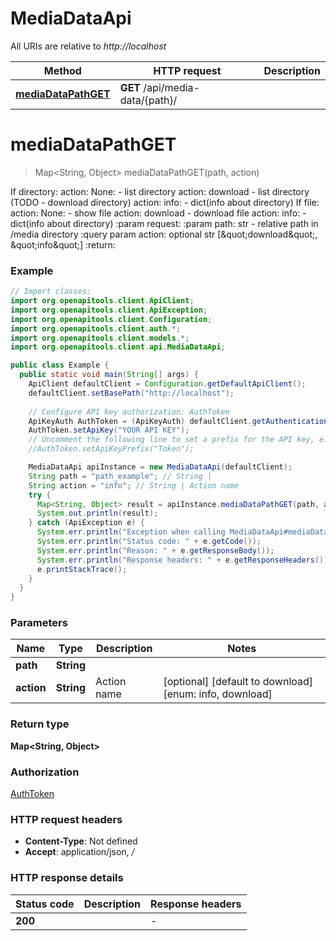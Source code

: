 # MediaDataApi

All URIs are relative to *http://localhost*

| Method | HTTP request | Description |
|------------- | ------------- | -------------|
| [**mediaDataPathGET**](MediaDataApi.md#mediaDataPathGET) | **GET** /api/media-data/{path}/ |  |


<a name="mediaDataPathGET"></a>
# **mediaDataPathGET**
> Map&lt;String, Object&gt; mediaDataPathGET(path, action)



If directory:   action: None: - list directory   action: download - list directory (TODO - download directory)   action: info: - dict(info about directory) If file:   action: None: - show file   action: download - download file   action: info: - dict(info about directory)  :param request: :param path: str - relative path in /media directory  :query param action: optional str [\&quot;download\&quot;, \&quot;info\&quot;] :return:

### Example
```java
// Import classes:
import org.openapitools.client.ApiClient;
import org.openapitools.client.ApiException;
import org.openapitools.client.Configuration;
import org.openapitools.client.auth.*;
import org.openapitools.client.models.*;
import org.openapitools.client.api.MediaDataApi;

public class Example {
  public static void main(String[] args) {
    ApiClient defaultClient = Configuration.getDefaultApiClient();
    defaultClient.setBasePath("http://localhost");
    
    // Configure API key authorization: AuthToken
    ApiKeyAuth AuthToken = (ApiKeyAuth) defaultClient.getAuthentication("AuthToken");
    AuthToken.setApiKey("YOUR API KEY");
    // Uncomment the following line to set a prefix for the API key, e.g. "Token" (defaults to null)
    //AuthToken.setApiKeyPrefix("Token");

    MediaDataApi apiInstance = new MediaDataApi(defaultClient);
    String path = "path_example"; // String | 
    String action = "info"; // String | Action name
    try {
      Map<String, Object> result = apiInstance.mediaDataPathGET(path, action);
      System.out.println(result);
    } catch (ApiException e) {
      System.err.println("Exception when calling MediaDataApi#mediaDataPathGET");
      System.err.println("Status code: " + e.getCode());
      System.err.println("Reason: " + e.getResponseBody());
      System.err.println("Response headers: " + e.getResponseHeaders());
      e.printStackTrace();
    }
  }
}
```

### Parameters

| Name | Type | Description  | Notes |
|------------- | ------------- | ------------- | -------------|
| **path** | **String**|  | |
| **action** | **String**| Action name | [optional] [default to download] [enum: info, download] |

### Return type

**Map&lt;String, Object&gt;**

### Authorization

[AuthToken](../README.md#AuthToken)

### HTTP request headers

 - **Content-Type**: Not defined
 - **Accept**: application/json, */*

### HTTP response details
| Status code | Description | Response headers |
|-------------|-------------|------------------|
| **200** |  |  -  |

